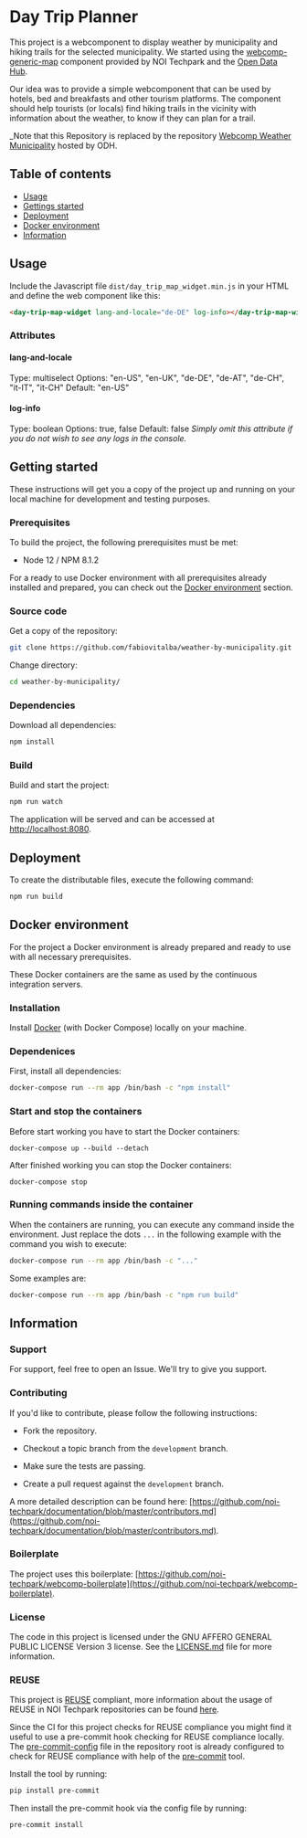 <!--
SPDX-FileCopyrightText: NOI Techpark <digital@noi.bz.it>

SPDX-License-Identifier: CC0-1.0
-->

# Day Trip Planner
This project is a webcomponent to display weather by municipality and hiking trails for the selected municipality.
We started using the [webcomp-generic-map](https://github.com/noi-techpark/webcomp-generic-map) component provided by NOI Techpark and the [Open Data
Hub](https://opendatahub.com).

Our idea was to provide a simple webcomponent that can be used by hotels, bed and breakfasts and other tourism platforms. The component should help tourists (or locals) find hiking trails in the vicinity with information about the weather, to know if they can plan for a trail.

_Note that this Repository is replaced by the repository [Webcomp Weather Municipality](https://github.com/noi-techpark/webcomp-weather-municipality) hosted by ODH.

## Table of contents

- [Usage](#usage)
- [Gettings started](#getting-started)
- [Deployment](#deployment)
- [Docker environment](#docker-environment)
- [Information](#information)

## Usage

Include the Javascript file `dist/day_trip_map_widget.min.js` in your HTML and define the web component like this:

```html
<day-trip-map-widget lang-and-locale="de-DE" log-info></day-trip-map-widget>
```

### Attributes

#### lang-and-locale

Type: multiselect
Options: "en-US", "en-UK", "de-DE", "de-AT", "de-CH", "it-IT", "it-CH"
Default: "en-US"

#### log-info

Type: boolean
Options: true, false
Default: false
_Simply omit this attribute if you do not wish to see any logs in the console._

## Getting started

These instructions will get you a copy of the project up and running
on your local machine for development and testing purposes.

### Prerequisites

To build the project, the following prerequisites must be met:

- Node 12 / NPM 8.1.2

For a ready to use Docker environment with all prerequisites already installed and prepared, you can check out the [Docker environment](#docker-environment) section.

### Source code

Get a copy of the repository:

```bash
git clone https://github.com/fabiovitalba/weather-by-municipality.git
```

Change directory:

```bash
cd weather-by-municipality/
```

### Dependencies

Download all dependencies:

```bash
npm install
```

### Build

Build and start the project:

```bash
npm run watch
```

The application will be served and can be accessed at [http://localhost:8080](http://localhost:8080).

## Deployment

To create the distributable files, execute the following command:

```bash
npm run build
```

## Docker environment

For the project a Docker environment is already prepared and ready to use with all necessary prerequisites.

These Docker containers are the same as used by the continuous integration servers.

### Installation

Install [Docker](https://docs.docker.com/install/) (with Docker Compose) locally on your machine.

### Dependenices

First, install all dependencies:

```bash
docker-compose run --rm app /bin/bash -c "npm install"
```

### Start and stop the containers

Before start working you have to start the Docker containers:

```
docker-compose up --build --detach
```

After finished working you can stop the Docker containers:

```
docker-compose stop
```

### Running commands inside the container

When the containers are running, you can execute any command inside the environment. Just replace the dots `...` in the following example with the command you wish to execute:

```bash
docker-compose run --rm app /bin/bash -c "..."
```

Some examples are:

```bash
docker-compose run --rm app /bin/bash -c "npm run build"
```

## Information

### Support

For support, feel free to open an Issue. We'll try to give you support.

### Contributing

If you'd like to contribute, please follow the following instructions:

- Fork the repository.

- Checkout a topic branch from the `development` branch.

- Make sure the tests are passing.

- Create a pull request against the `development` branch.

A more detailed description can be found here: [https://github.com/noi-techpark/documentation/blob/master/contributors.md](https://github.com/noi-techpark/documentation/blob/master/contributors.md).

### Boilerplate

The project uses this boilerplate: [https://github.com/noi-techpark/webcomp-boilerplate](https://github.com/noi-techpark/webcomp-boilerplate).

### License

The code in this project is licensed under the GNU AFFERO GENERAL PUBLIC LICENSE Version 3 license. See the [LICENSE.md](LICENSE.md) file for more information.

### REUSE

This project is [REUSE](https://reuse.software) compliant, more information about the usage of REUSE in NOI Techpark repositories can be found [here](https://github.com/noi-techpark/odh-docs/wiki/Guidelines-for-developers-and-licenses#guidelines-for-contributors-and-new-developers).

Since the CI for this project checks for REUSE compliance you might find it useful to use a pre-commit hook checking for REUSE compliance locally. The [pre-commit-config](.pre-commit-config.yaml) file in the repository root is already configured to check for REUSE compliance with help of the [pre-commit](https://pre-commit.com) tool.

Install the tool by running:
```bash
pip install pre-commit
```
Then install the pre-commit hook via the config file by running:
```bash
pre-commit install
```

